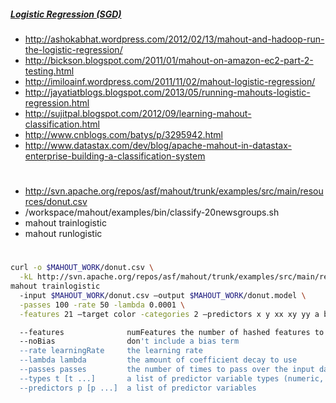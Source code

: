 ##### [Logistic Regression (SGD)](https://cwiki.apache.org/confluence/display/MAHOUT/Logistic+Regression)

* http://ashokabhat.wordpress.com/2012/02/13/mahout-and-hadoop-run-the-logistic-regression/
* http://bickson.blogspot.com/2011/01/mahout-on-amazon-ec2-part-2-testing.html
* http://imiloainf.wordpress.com/2011/11/02/mahout-logistic-regression/
* http://jayatiatblogs.blogspot.com/2013/05/running-mahouts-logistic-regression.html
* http://sujitpal.blogspot.com/2012/09/learning-mahout-classification.html
* http://www.cnblogs.com/batys/p/3295942.html
* http://www.datastax.com/dev/blog/apache-mahout-in-datastax-enterprise-building-a-classification-system

#
* http://svn.apache.org/repos/asf/mahout/trunk/examples/src/main/resources/donut.csv
* /workspace/mahout/examples/bin/classify-20newsgroups.sh
* mahout trainlogistic
* mahout runlogistic

#

```bash
curl -o $MAHOUT_WORK/donut.csv \
  -kL http://svn.apache.org/repos/asf/mahout/trunk/examples/src/main/resources/donut.csv
mahout trainlogistic
  -input $MAHOUT_WORK/donut.csv –output $MAHOUT_WORK/donut.model \
  -passes 100 -rate 50 -lambda 0.0001 \
  -features 21 –target color -categories 2 –predictors x y xx xy yy a b c –types n n
```

```bash
  --features              numFeatures the number of hashed features to use
  --noBias                don't include a bias term
  --rate learningRate     the learning rate
  --lambda lambda         the amount of coefficient decay to use
  --passes passes         the number of times to pass over the input data
  --types t [t ...]       a list of predictor variable types (numeric, word, or text)
  --predictors p [p ...]  a list of predictor variables
```

